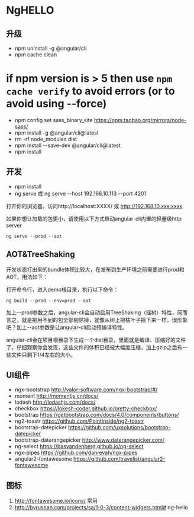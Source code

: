 # NgHELLO

## 升级
* npm uninstall -g @angular/cli
* npm cache clean
# if npm version is > 5 then use `npm cache verify` to avoid errors (or to avoid using --force)
* npm config set sass_binary_site https://npm.taobao.org/mirrors/node-sass/ 
* npm install -g @angular/cli@latest
* rm -rf node_modules dist
* npm install --save-dev @angular/cli@latest
* npm install

## 开发
* npm install
* ng serve 或 ng serve --host 192.168.10.113 --port 4201

打开你的浏览器，访问http://localhost:XXXX/ 或 http://192.168.10.xxx:xxxx

如果你想让加载的包更小，请使用以下方式启动angular-cli内置的轻量级http server

    ng serve --prod --aot

## AOT&TreeShaking

开发状态打出来的bundle体积比较大，在发布到生产环境之前需要进行prod和AOT，用法如下：

打开命令行，进入demo根目录，执行以下命令：
    
    ng build --prod --env=prod --aot

加上--prod参数之后，angular-cli会自动启用TreeShaking（摇树）特性，简而言之，就是把用不到的包全部剔除掉，就像从树上把枯叶子摇下来一样，很形象吧？加上--aot参数是让angular-cli启动预编译特性。

angular-cli会在项目根目录下生成一个dist目录，里面就是编译、压缩好的文件了。仔细观察你会发现，这些文件的体积已经被大幅度压缩，加上gzip之后有一些文件只剩下1/4左右的大小。

## UI组件
* ngx-bootstrap http://valor-software.com/ngx-bootstrap/#/
* moment http://momentjs.cn/docs/
* lodash http://lodashjs.com/docs/
* checkbox https://lokesh-coder.github.io/pretty-checkbox/
* bootstrap https://getbootstrap.com/docs/4.0/components/buttons/
* ng2-toastr https://github.com/PointInside/ng2-toastr
* bootstrap-datepicker https://github.com/uxsolutions/bootstrap-datepicker
* bootstrap-daterangepicker http://www.daterangepicker.com/
* ng-select https://basvandenberg.github.io/ng-select
* ngx-pipes https://github.com/danrevah/ngx-pipes
* angular2-fontawesome https://github.com/travelist/angular2-fontawesome

## 图标
1. http://fontawesome.io/icons/ 常用
2. http://byrushan.com/projects/sa/1-0-3/content-widgets.html# ng-hello
